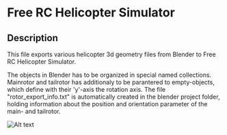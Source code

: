 

# Free RC Helicopter Simulator

## Description

This file exports various helicopter 3d geometry files from Blender to Free RC Helicopter Simulator. 

The objects in Blender has to be organized in special named collections. Mainrotor and tailrotor has additionaly to be parantered to empty-objects, which define with their 'y'-axis the rotation axis. 
The file "rotor_export_info.txt" is automatically created in the blender project folder, holding information about the position and orientation parameter of the main- and tailrotor. 

![Alt text](https://media.githubusercontent.com/media/zulugithub/Free-RC-Helicopter-Simulator/master/Work/Blender/Helper_Files/io_export_helicopter/io_export_2_free_rc_helicopter_simulator_001.png?raw=true "Title")








